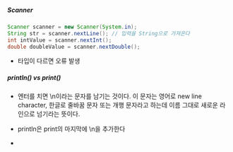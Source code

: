##### Scanner

```java
Scanner scanner = new Scanner(System.in);
String str = scanner.nextLine(); // 입력을 String으로 가져온다
int intValue = scanner.nextInt();
double doubleValue = scanner.nextDouble();
```

- 타입이 다르면 오류 발생



##### println() vs print()

- 엔터를 치면 \n이라는 문자를 남기는 것이다. 이 문자는 영어로 new line character, 한글로 줄바꿈 문자 또는 개행 문자라고 하는데 이름 그대로 새로운 라인으로 넘기라는 뜻이다.

- println은 print의 마지막에 \n을 추가한다

- 
